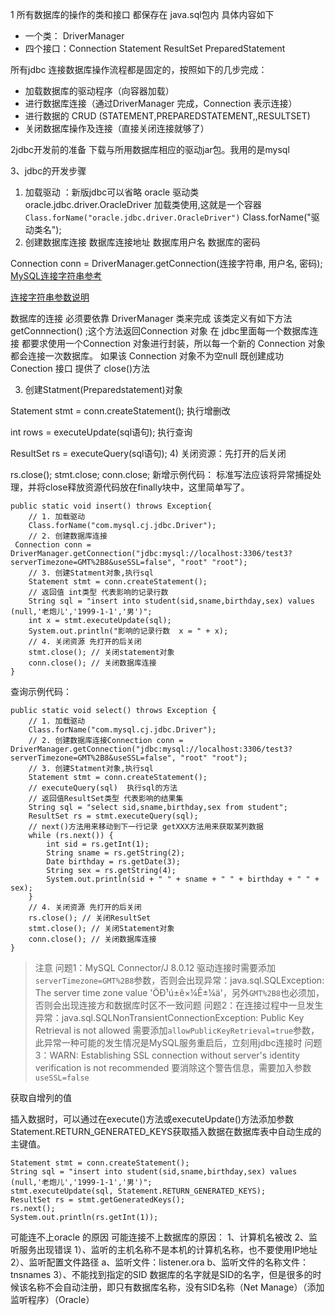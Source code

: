 
1 所有数据库的操作的类和接口 都保存在 java.sql包内
具体内容如下
* 一个类： DriverManager
* 四个接口：Connection  Statement ResultSet PreparedStatement


所有jdbc 连接数据库操作流程都是固定的，按照如下的几步完成：

* 加载数据库的驱动程序（向容器加载）
* 进行数据库连接（通过DriverManager 完成，Connection 表示连接）
* 进行数据的 CRUD (STATEMENT,PREPAREDSTATEMENT,,RESULTSET)
* 关闭数据库操作及连接（直接关闭连接就够了）



2jdbc开发前的准备
下载与所用数据库相应的驱动jar包。我用的是mysql



3、jdbc的开发步骤

1) 加载驱动 ：新版jdbc可以省略
oracle 驱动类 oracle.jdbc.driver.OracleDriver
加载类使用,这就是一个容器 ```Class.forName("oracle.jdbc.driver.OracleDriver")```
Class.forName("驱动类名");
2) 创建数据库连接 
数据库连接地址
数据库用户名 
数据库的密码

Connection conn = DriverManager.getConnection(连接字符串, 用户名, 密码);
[MySQL连接字符串参考](https://dev.mysql.com/doc/connector-j/8.0/en/connector-j-reference-jdbc-url-format.html)

[连接字符串参数说明](https://dev.mysql.com/doc/connector-j/8.0/en/connector-j-reference-configuration-properties.html)


数据库的连接 必须要依靠 DriverManager 类来完成
该类定义有如下方法 getConnnection() ;这个方法返回Connection 对象
在 jdbc里面每一个数据库连接 都要求使用一个Connection 对象进行封装，所以每一个新的 Connection 对象 都会连接一次数据库。
如果该 Connection 对象不为空null 既创建成功
Conection 接口 提供了 close()方法

3) 创建Statment(Preparedstatement)对象

Statement stmt = conn.createStatement();
执行增删改

int rows = executeUpdate(sql语句);
执行查询

ResultSet rs = executeQuery(sql语句);
4) 关闭资源：先打开的后关闭

rs.close();
stmt.close;
conn.close;
新增示例代码：
标准写法应该将异常捕捉处理，并将close释放资源代码放在finally块中，这里简单写了。
```
public static void insert() throws Exception{
    // 1. 加载驱动
    Class.forName("com.mysql.cj.jdbc.Driver");
    // 2. 创建数据库连接
 Connection conn = DriverManager.getConnection("jdbc:mysql://localhost:3306/test3?serverTimezone=GMT%2B8&useSSL=false", "root" "root");
    // 3. 创建Statment对象,执行sql
    Statement stmt = conn.createStatement();
    // 返回值 int类型 代表影响的记录行数
    String sql = "insert into student(sid,sname,birthday,sex) values (null,'老炮儿','1999-1-1','男')";
    int x = stmt.executeUpdate(sql);
    System.out.println("影响的记录行数  x = " + x);
    // 4. 关闭资源 先打开的后关闭
    stmt.close(); // 关闭statement对象
    conn.close(); // 关闭数据库连接    
}
```
查询示例代码：
```
public static void select() throws Exception {
    // 1. 加载驱动
    Class.forName("com.mysql.cj.jdbc.Driver");
    // 2. 创建数据库连接Connection conn = DriverManager.getConnection("jdbc:mysql://localhost:3306/test3?serverTimezone=GMT%2B8&useSSL=false", "root" "root");
    // 3. 创建Statment对象,执行sql
    Statement stmt = conn.createStatement();
    // executeQuery(sql)  执行sql的方法
    // 返回值ResultSet类型 代表影响的结果集
    String sql = "select sid,sname,birthday,sex from student";
    ResultSet rs = stmt.executeQuery(sql);
    // next()方法用来移动到下一行记录 getXXX方法用来获取某列数据
    while (rs.next()) {
        int sid = rs.getInt(1);
        String sname = rs.getString(2);
        Date birthday = rs.getDate(3);
        String sex = rs.getString(4);
        System.out.println(sid + " " + sname + " " + birthday + " " + sex);
    }
    // 4. 关闭资源 先打开的后关闭
    rs.close(); // 关闭ResultSet
    stmt.close(); // 关闭Statement对象
    conn.close(); // 关闭数据库连接
}
```
> 注意
> 问题1：MySQL Connector/J 8.0.12 驱动连接时需要添加`serverTimezone=GMT%2B8`参数，否则会出现异常：java.sql.SQLException: The server time zone value 'ÖÐ¹ú±ê×¼Ê±¼ä'，另外`GMT%2B8`也必须加，否则会出现连接方和数据库时区不一致问题
> 问题2：在连接过程中一旦发生异常：java.sql.SQLNonTransientConnectionException: Public Key Retrieval is not allowed 需要添加`allowPublicKeyRetrieval=true`参数，此异常一种可能的发生情况是MySQL服务重启后，立刻用jdbc连接时
> 问题3：WARN: Establishing SSL connection without server's identity verification is not recommended 要消除这个警告信息，需要加入参数`useSSL=false`


获取自增列的值

插入数据时，可以通过在execute()方法或executeUpdate()方法添加参数Statement.RETURN_GENERATED_KEYS获取插入数据在数据库表中自动生成的主键值。
```
Statement stmt = conn.createStatement();
String sql = "insert into student(sid,sname,birthday,sex) values (null,'老炮儿','1999-1-1','男')";
stmt.executeUpdate(sql, Statement.RETURN_GENERATED_KEYS);
ResultSet rs = stmt.getGeneratedKeys();
rs.next();
System.out.println(rs.getInt(1));
```


可能连不上oracle 的原因
可能连接不上数据库的原因：
1、计算机名被改
2、监听服务出现错误
      1）、监听的主机名称不是本机的计算机名称，也不要使用IP地址
      2）、监听配置文件路径
            a、监听文件：listener.ora
            b、监听文件的名称文件：tnsnames
      3）、不能找到指定的SID
            数据库的名字就是SID的名字，但是很多的时候该名称不会自动注册，即只有数据库名称，没有SID名称（Net Manage）（添加监听程序）（Oracle）

